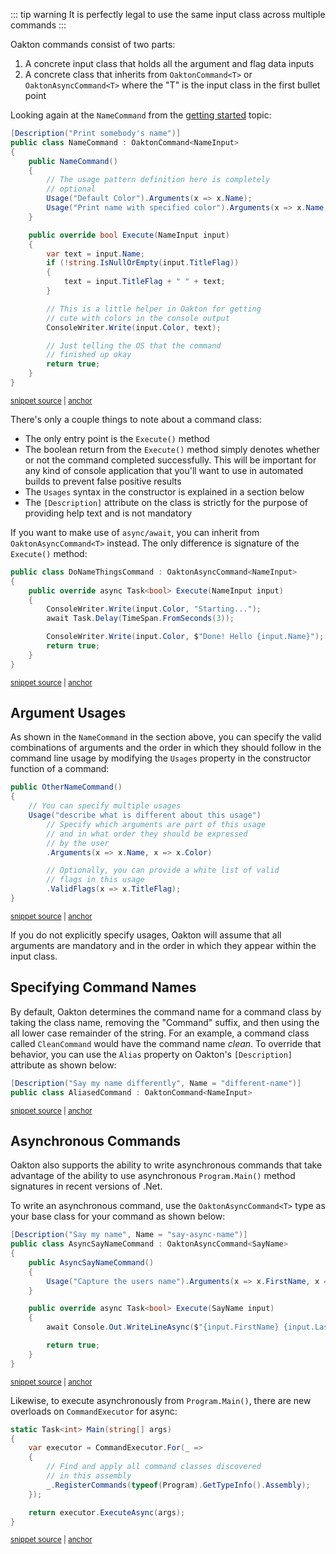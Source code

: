 <!--Building Commands-->

::: tip warning
It is perfectly legal to use the same input class across multiple commands
:::

Oakton commands consist of two parts:

1. A concrete input class that holds all the argument and flag data inputs
1. A concrete class that inherits from `OaktonCommand<T>` or `OaktonAsyncCommand<T>` where the "T" is the input class in the first bullet point

Looking again at the `NameCommand` from the [getting started](/guide) topic:

<!-- snippet: sample_NameCommand -->
<a id='snippet-sample_namecommand'></a>
```cs
[Description("Print somebody's name")]
public class NameCommand : OaktonCommand<NameInput>
{
    public NameCommand()
    {
        // The usage pattern definition here is completely
        // optional
        Usage("Default Color").Arguments(x => x.Name);
        Usage("Print name with specified color").Arguments(x => x.Name, x => x.Color);
    }

    public override bool Execute(NameInput input)
    {
        var text = input.Name;
        if (!string.IsNullOrEmpty(input.TitleFlag))
        {
            text = input.TitleFlag + " " + text;
        }

        // This is a little helper in Oakton for getting
        // cute with colors in the console output
        ConsoleWriter.Write(input.Color, text);

        // Just telling the OS that the command
        // finished up okay
        return true;
    }
}
```
<sup><a href='https://github.com/JasperFx/alba/blob/master/src/quickstart/Program.cs#L33-L63' title='Snippet source file'>snippet source</a> | <a href='#snippet-sample_namecommand' title='Start of snippet'>anchor</a></sup>
<!-- endSnippet -->

There's only a couple things to note about a command class:

* The only entry point is the `Execute()` method
* The boolean return from the `Execute()` method simply denotes whether or not the command completed successfully. This
  will be important for any kind of console application that you'll want to use in automated builds to prevent false positive
  results
* The `Usages` syntax in the constructor is explained in a section below
* The `[Description]` attribute on the class is strictly for the purpose of providing help text and is not mandatory

If you want to make use of `async/await`, you can inherit from `OaktonAsyncCommand<T>` instead.  The only difference is signature of the `Execute()` method:

<!-- snippet: sample_async_command -->
<a id='snippet-sample_async_command'></a>
```cs
public class DoNameThingsCommand : OaktonAsyncCommand<NameInput>
{
    public override async Task<bool> Execute(NameInput input)
    {
        ConsoleWriter.Write(input.Color, "Starting...");
        await Task.Delay(TimeSpan.FromSeconds(3));

        ConsoleWriter.Write(input.Color, $"Done! Hello {input.Name}");
        return true;
    }
}
```
<sup><a href='https://github.com/JasperFx/alba/blob/master/src/quickstart/Program.cs#L101-L113' title='Snippet source file'>snippet source</a> | <a href='#snippet-sample_async_command' title='Start of snippet'>anchor</a></sup>
<!-- endSnippet -->


## Argument Usages

As shown in the `NameCommand` in the section above, you can specify the valid combinations of arguments and the order
in which they should follow in the command line usage by modifying the `Usages` property in the constructor function
of a command:

<!-- snippet: sample_specifying_usages -->
<a id='snippet-sample_specifying_usages'></a>
```cs
public OtherNameCommand()
{
    // You can specify multiple usages
    Usage("describe what is different about this usage")
        // Specify which arguments are part of this usage
        // and in what order they should be expressed
        // by the user
        .Arguments(x => x.Name, x => x.Color)

        // Optionally, you can provide a white list of valid
        // flags in this usage
        .ValidFlags(x => x.TitleFlag);
}
```
<sup><a href='https://github.com/JasperFx/alba/blob/master/src/quickstart/Program.cs#L68-L82' title='Snippet source file'>snippet source</a> | <a href='#snippet-sample_specifying_usages' title='Start of snippet'>anchor</a></sup>
<!-- endSnippet -->

If you do not explicitly specify usages, Oakton will assume that all arguments are mandatory and in the order in which
they appear within the input class.


## Specifying Command Names

By default, Oakton determines the command name for a command class by taking the class name, removing the "Command" suffix, and then using the all lower case remainder of the string. For an example, a command class called `CleanCommand` would have the command name
*clean*. To override that behavior, you can use the `Alias` property on Oakton's `[Description]` attribute as shown below:

<!-- snippet: sample_command_alias -->
<a id='snippet-sample_command_alias'></a>
```cs
[Description("Say my name differently", Name = "different-name")]
public class AliasedCommand : OaktonCommand<NameInput>
```
<sup><a href='https://github.com/JasperFx/alba/blob/master/src/quickstart/Program.cs#L90-L93' title='Snippet source file'>snippet source</a> | <a href='#snippet-sample_command_alias' title='Start of snippet'>anchor</a></sup>
<!-- endSnippet -->

## Asynchronous Commands

Oakton also supports the ability to write asynchronous commands that take advantage of
the ability to use asynchronous `Program.Main()` method signatures in recent versions of .Net.

To write an asynchronous command, use the `OaktonAsyncCommand<T>` type as your base class for your
command as shown below:

<!-- snippet: sample_async_command_sample -->
<a id='snippet-sample_async_command_sample'></a>
```cs
[Description("Say my name", Name = "say-async-name")]
public class AsyncSayNameCommand : OaktonAsyncCommand<SayName>
{
    public AsyncSayNameCommand()
    {
        Usage("Capture the users name").Arguments(x => x.FirstName, x => x.LastName);
    }

    public override async Task<bool> Execute(SayName input)
    {
        await Console.Out.WriteLineAsync($"{input.FirstName} {input.LastName}");

        return true;
    }
}
```
<sup><a href='https://github.com/JasperFx/alba/blob/master/src/Tests/CommandExecutorTester.cs#L182-L198' title='Snippet source file'>snippet source</a> | <a href='#snippet-sample_async_command_sample' title='Start of snippet'>anchor</a></sup>
<!-- endSnippet -->

Likewise, to execute asynchronously from `Program.Main()`, there are new overloads on 
`CommandExecutor` for async:

<!-- snippet: sample_MultipleCommands.Program.Main.Async -->
<a id='snippet-sample_multiplecommands.program.main.async'></a>
```cs
static Task<int> Main(string[] args)
{
    var executor = CommandExecutor.For(_ =>
    {
        // Find and apply all command classes discovered
        // in this assembly
        _.RegisterCommands(typeof(Program).GetTypeInfo().Assembly);
    });

    return executor.ExecuteAsync(args);
}
```
<sup><a href='https://github.com/JasperFx/alba/blob/master/src/MultipleCommands/Program.cs#L26-L38' title='Snippet source file'>snippet source</a> | <a href='#snippet-sample_multiplecommands.program.main.async' title='Start of snippet'>anchor</a></sup>
<!-- endSnippet -->


